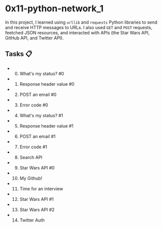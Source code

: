 # 0x11-python-network_1

In this project, I learned using ```urllib``` and ```requests``` Python libraries to send and receive HTTP messages to URLs. I also used ```GET``` and ```POST``` requests, feetched JSON resources, and interacted with APIs (the Star Wars API, GitHub API, and Twitter API).

## Tasks :clipboard:

- 0. What's my status? #0

- 1. Response header value #0

- 2. POST an email #0

- 3. Error code #0

- 4. What's my status? #1

- 5. Response header value #1

- 6. POST an email #1

- 7. Error code #1

- 8. Search API 

- 9. Star Wars API #0

- 10. My Github!

- 11. Time for an interview

- 12. Star Wars API #1

- 13. Star Wars API #2

- 14. Twitter Auth